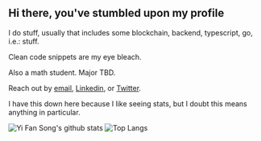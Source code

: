 ## Hi there, you've stumbled upon my profile

I do stuff, usually that includes some blockchain, backend, typescript, go, i.e.: stuff.

Clean code snippets are my eye bleach.

Also a math student. Major TBD.

Reach out by [email](mailto:yfsong00@gmail.com), [Linkedin](https://www.linkedin.com/in/yi-fan-song), or [Twitter](https://twitter.com/yifansong00).

I have this down here because I like seeing stats, but I doubt this means anything in particular.

![Yi Fan Song's github stats](https://github-readme-stats.vercel.app/api?username=yi-fan-song&count_private=true&title_color=c9d1d9&bg_color=0d1117&text_color=c9d1d9)
![Top Langs](https://github-readme-stats.vercel.app/api/top-langs/?username=yi-fan-song&layout=compact&hide=jupyter+notebook&title_color=c9d1d9&bg_color=0d1117&text_color=c9d1d9)
